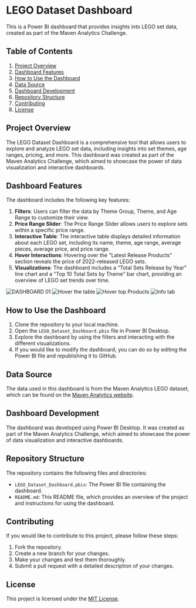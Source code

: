 # LEGO Dataset Dashboard

This is a Power BI dashboard that provides insights into LEGO set data, created as part of the Maven Analytics Challenge.

## Table of Contents
1. [Project Overview](#project-overview)
2. [Dashboard Features](#dashboard-features)
3. [How to Use the Dashboard](#how-to-use-the-dashboard)
4. [Data Source](#data-source)
5. [Dashboard Development](#dashboard-development)
6. [Repository Structure](#repository-structure)
7. [Contributing](#contributing)
8. [License](#license)

## Project Overview
The LEGO Dataset Dashboard is a comprehensive tool that allows users to explore and analyze LEGO set data, including insights into set themes, age ranges, pricing, and more. This dashboard was created as part of the Maven Analytics Challenge, which aimed to showcase the power of data visualization and interactive dashboards.

## Dashboard Features
The dashboard includes the following key features:

1. **Filters**: Users can filter the data by Theme Group, Theme, and Age Range to customize their view.
2. **Price Range Slider**: The Price Range Slider allows users to explore sets within a specific price range.
3. **Interactive Table**: The interactive table displays detailed information about each LEGO set, including its name, theme, age range, average pieces, average price, and price range.
4. **Hover Interactions**: Hovering over the "Latest Release Products" section reveals the price of 2022-released LEGO sets.
5. **Visualizations**: The dashboard includes a "Total Sets Release by Year" line chart and a "Top 10 Total Sets by Theme" bar chart, providing an overview of LEGO set trends over time.

![DASHBOARD 01](https://github.com/user-attachments/assets/21da20d5-0b62-4583-bfc7-4ba2f680ab24)
![Hover the table](https://github.com/user-attachments/assets/9ae9c828-241a-4c66-99ce-e41abe809124)
![Hover top Products](https://github.com/user-attachments/assets/b5465b42-db76-40af-ae2e-3987effb1255)
![Info tab](https://github.com/user-attachments/assets/5aec6f51-d933-4d83-92fb-d06f11196255)



## How to Use the Dashboard
1. Clone the repository to your local machine.
2. Open the `LEGO_Dataset_Dashboard.pbix` file in Power BI Desktop.
3. Explore the dashboard by using the filters and interacting with the different visualizations.
4. If you would like to modify the dashboard, you can do so by editing the Power BI file and republishing it to GitHub.

## Data Source
The data used in this dashboard is from the Maven Analytics LEGO dataset, which can be found on the [Maven Analytics website](https://www.mavenanalytics.io/data-playground).

## Dashboard Development
The dashboard was developed using Power BI Desktop. It was created as part of the Maven Analytics Challenge, which aimed to showcase the power of data visualization and interactive dashboards.

## Repository Structure
The repository contains the following files and directories:

- `LEGO_Dataset_Dashboard.pbix`: The Power BI file containing the dashboard.
- `README.md`: This README file, which provides an overview of the project and instructions for using the dashboard.

## Contributing
If you would like to contribute to this project, please follow these steps:

1. Fork the repository.
2. Create a new branch for your changes.
3. Make your changes and test them thoroughly.
4. Submit a pull request with a detailed description of your changes.

## License
This project is licensed under the [MIT License](LICENSE).

